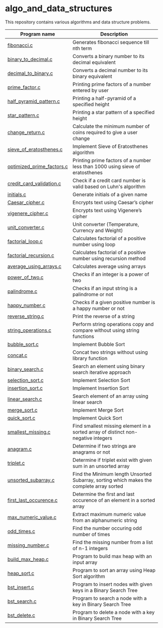 # algo_and_data_structures
This repository contains various algorithms and data structure problems.

| Program name  | Description |
| ------------- | ------------- |
| [fibonacci.c](/fibonacci.c)   | Generates fibonacci sequence till nth term  |
| [binary_to_decimal.c](/binary_to_decimal.c)   | Converts a binary number to its decimal equivalent |
| [decimal_to_binary.c](/decimal_to_binary.c)   | Converts a decimal number to its binary equivalent |
| [prime_factor.c](/prime_factor.c)   | Printing prime factors of a number entered by user |
| [half_pyramid_pattern.c](/half_pyramid_pattern.c)   | Printing a half-pyramid of a specified height |
| [star_pattern.c](/star_pattern.c)   | Printing a star pattern of a specified height |
| [change_return.c](/change_return.c)  | Calculate the minimum number of coins required to give a user change |
| [sieve_of_eratosthenes.c](/sieve_of_eratosthenes.c)   | Implement Sieve of Eratosthenes algorithm |
| [optimized_prime_factors.c](/optimized_prime_factors.c)  | Printing prime factors of a number less than 1000 using sieve of eratosthenes |
| [credit_card_validation.c](/credit_card_validation.c)  | Check if a credit card number is valid based on Luhn's algorithm |
| [initials.c](/initials.c)  | Generate initials of a given name |
| [Caesar_cipher.c](/Caesar_cipher.c)  | Encrypts text using Caesar’s cipher |
| [vigenere_cipher.c](/vigenere_cipher.c)  | Encrypts text using Vigenere’s cipher |
| [unit_converter.c](/unit_converter.c)  | Unit converter (Temperature, Currency and Weight) |
| [factorial_loop.c](/factorial_loop.c)  | Calculates factorial of a positive number using loop |
| [factorial_recursion.c](/factorial_recursion.c)  | Calculates factorial of a positive number using recursion method |
| [average_using_arrays.c](/average_using_arrays.c)  | Calculates average using arrays |
| [power_of_two.c](/power_of_two.c)  | Checks if an integer is a power of two |
| [palindrome.c](/palindrome.c)  | Checks if an input string is a palindrome or not |
| [happy_number.c](/happy_number.c)  | Checks if a given positive number is a happy number or not |
| [reverse_string.c](/reverse_string.c)  | Print the reverse of a string |
| [string_operations.c](/string_operations.c)  | Perform string operations copy and compare without using string functions |
| [bubble_sort.c](/bubble_sort.c)  | Implement Bubble Sort |
| [concat.c](/concat.c)  | Concat two strings without using library function |
| [binary_search.c](/binary_search.c)  | Search an element using binary search iterative approach |
| [selection_sort.c](/selection_sort.c)  | Implement Selection Sort |
| [insertion_sort.c](/insertion_sort.c)  | Implement Insertion Sort |
| [linear_search.c](/linear_search.c)  | Search element of an array using linear search |
| [merge_sort.c](/merge_sort.c)  | Implement Merge Sort |
| [quick_sort.c](/quick_sort.c)  | Implement Quick Sort |
| [smallest_missing.c](/smallest_missing.c)  | Find smallest missing element in a sorted array of distinct non-negative integers|
| [anagram.c](/anagram.c)  | Determine if two strings are anagrams or not |
| [triplet.c](/triplet.c)  | Determine if triplet exist with given sum in an unsorted array |
| [unsorted_subarray.c](/unsorted_subarray.c)  | Find the Minimum length Unsorted Subarray, sorting which makes the complete array sorted |
| [first_last_occurence.c](/first_last_occurence.c)  | Determine the first and last occurence of an element in a sorted array |
| [max_numeric_value.c](/max_numeric_value.c)  | Extract maximum numeric value from an alphanumeric string |
| [odd_times.c](/odd_times.c)  | Find the number occuring odd number of times |
| [missing_number.c](/missing_number.c)  | Find the missing number from a list of n-1 integers |
| [build_max_heap.c](/build_max_heap.c)  | Program to build max heap with an input array |
| [heap_sort.c](/heap_sort.c)  | Program to sort an array using Heap Sort algorithm |
| [bst_insert.c](/bst_insert.c)  | Program to insert nodes with given keys in a Binary Search Tree |
| [bst_search.c](/bst_search.c) | Program to search a node with a key in Binary Search Tree |
| [bst_delete.c](/bst_delete.c) | Program to delete a node with a key in Binary Search Tree |